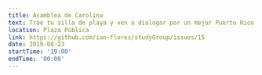 ```yaml
---
title: Asamblea de Carolina
text: Trae tu silla de playa y ven a dialogar por un mejor Puerto Rico.
location: Plaza Pública
link: https://github.com/ian-flores/studyGroup/issues/15
date: 2019-08-23
startTime: '19:00'
endTime: '00:00'
---
```

